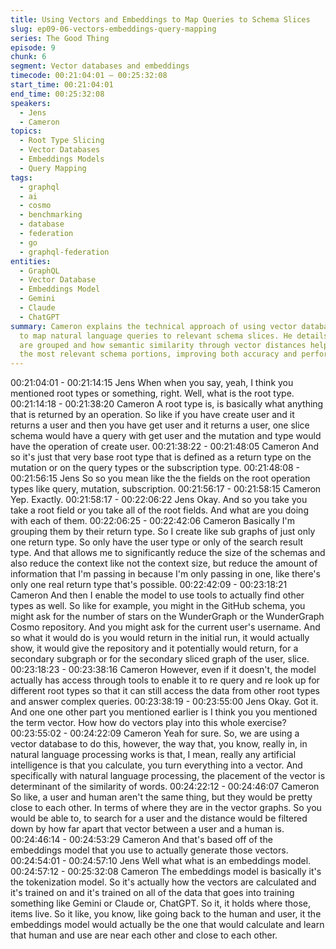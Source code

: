 ```yaml
---
title: Using Vectors and Embeddings to Map Queries to Schema Slices
slug: ep09-06-vectors-embeddings-query-mapping
series: The Good Thing
episode: 9
chunk: 6
segment: Vector databases and embeddings
timecode: 00:21:04:01 – 00:25:32:08
start_time: 00:21:04:01
end_time: 00:25:32:08
speakers:
  - Jens
  - Cameron
topics:
  - Root Type Slicing
  - Vector Databases
  - Embeddings Models
  - Query Mapping
tags:
  - graphql
  - ai
  - cosmo
  - benchmarking
  - database
  - federation
  - go
  - graphql-federation
entities:
  - GraphQL
  - Vector Database
  - Embeddings Model
  - Gemini
  - Claude
  - ChatGPT
summary: Cameron explains the technical approach of using vector databases and embeddings
  to map natural language queries to relevant schema slices. He details how root types
  are grouped and how semantic similarity through vector distances helps identify
  the most relevant schema portions, improving both accuracy and performance.
---
```


00:21:04:01 - 00:21:14:15
Jens
When when you say, yeah, I think you mentioned root types or something, right. Well, what is
the root type.
00:21:14:18 - 00:21:38:20
Cameron
A root type is, is basically what anything that is returned by an operation. So like if you have
create user and it returns a user and then you have get user and it returns a user, one slice
schema would have a query with get user and the mutation and type would have the operation
of create user.
00:21:38:22 - 00:21:48:05
Cameron
And so it's just that very base root type that is defined as a return type on the mutation or on the
query types or the subscription type.
00:21:48:08 - 00:21:56:15
Jens
So so you mean like the the fields on the root operation types like query, mutation, subscription.
00:21:56:17 - 00:21:58:15
Cameron
Yep. Exactly.
00:21:58:17 - 00:22:06:22
Jens
Okay. And so you take you take a root field or you take all of the root fields. And what are you
doing with each of them.
00:22:06:25 - 00:22:42:06
Cameron
Basically I'm grouping them by their return type. So I create like sub graphs of just only one
return type. So only have the user type or only of the search result type. And that allows me to
significantly reduce the size of the schemas and also reduce the context like not the context
size, but reduce the amount of information that I'm passing in because I'm only passing in one,
like there's only one real return type that's possible.
00:22:42:09 - 00:23:18:21
Cameron
And then I enable the model to use tools to actually find other types as well. So like for example,
you might in the GitHub schema, you might ask for the number of stars on the WunderGraph or
the WunderGraph Cosmo repository. And you might ask for the current user's username. And so
what it would do is you would return in the initial run, it would actually show, it would give the
repository and it potentially would return, for a secondary subgraph or for the secondary sliced
graph of the user, slice.
00:23:18:23 - 00:23:38:16
Cameron
However, even if it doesn't, the model actually has access through tools to enable it to re query
and re look up for different root types so that it can still access the data from other root types
and answer complex queries.
00:23:38:19 - 00:23:55:00
Jens
Okay. Got it. And one one other part you mentioned earlier is I think you you mentioned the term
vector. How how do vectors play into this whole exercise?
00:23:55:02 - 00:24:22:09
Cameron
Yeah for sure. So, we are using a vector database to do this, however, the way that, you know,
really in, in natural language processing works is that, I mean, really any artificial intelligence is
that you calculate, you turn everything into a vector. And specifically with natural language
processing, the placement of the vector is determinant of the similarity of words.
00:24:22:12 - 00:24:46:07
Cameron
So like, a user and human aren't the same thing, but they would be pretty close to each other. In
terms of where they are in the vector graphs. So you would be able to, to search for a user and
the distance would be filtered down by how far apart that vector between a user and a human is.
00:24:46:14 - 00:24:53:29
Cameron
And that's based off of the embeddings model that you use to actually generate those vectors.
00:24:54:01 - 00:24:57:10
Jens
Well what what is an embeddings model.
00:24:57:12 - 00:25:32:08
Cameron
The embeddings model is basically it's the tokenization model. So it's actually how the vectors
are calculated and it's trained on and it's trained on all of the data that goes into training
something like Gemini or Claude or, ChatGPT. So it, it holds where those, items live. So it like,
you know, like going back to the human and user, it the embeddings model would actually be
the one that would calculate and learn that human and use are near each other and close to
each other.